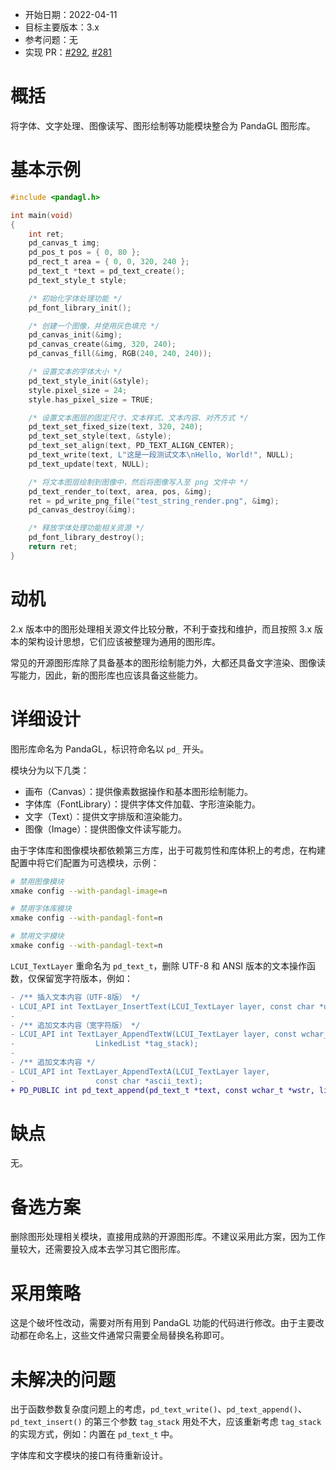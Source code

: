 - 开始日期：2022-04-11
- 目标主要版本：3.x
- 参考问题：无
- 实现 PR：[#292](https://github.com/lc-soft/LCUI/pull/292), [#281](https://github.com/lc-soft/LCUI/pull/281)

# 概括

将字体、文字处理、图像读写、图形绘制等功能模块整合为 PandaGL 图形库。

# 基本示例

```c
#include <pandagl.h>

int main(void)
{
	int ret;
	pd_canvas_t img;
	pd_pos_t pos = { 0, 80 };
	pd_rect_t area = { 0, 0, 320, 240 };
	pd_text_t *text = pd_text_create();
	pd_text_style_t style;

	/* 初始化字体处理功能 */
	pd_font_library_init();

	/* 创建一个图像，并使用灰色填充 */
	pd_canvas_init(&img);
	pd_canvas_create(&img, 320, 240);
	pd_canvas_fill(&img, RGB(240, 240, 240));

	/* 设置文本的字体大小 */
	pd_text_style_init(&style);
	style.pixel_size = 24;
	style.has_pixel_size = TRUE;

	/* 设置文本图层的固定尺寸、文本样式、文本内容、对齐方式 */
	pd_text_set_fixed_size(text, 320, 240);
	pd_text_set_style(text, &style);
	pd_text_set_align(text, PD_TEXT_ALIGN_CENTER);
	pd_text_write(text, L"这是一段测试文本\nHello, World!", NULL);
	pd_text_update(text, NULL);

	/* 将文本图层绘制到图像中，然后将图像写入至 png 文件中 */
	pd_text_render_to(text, area, pos, &img);
	ret = pd_write_png_file("test_string_render.png", &img);
	pd_canvas_destroy(&img);

	/* 释放字体处理功能相关资源 */
	pd_font_library_destroy();
	return ret;
}
```

# 动机

2.x 版本中的图形处理相关源文件比较分散，不利于查找和维护，而且按照 3.x 版本的架构设计思想，它们应该被整理为通用的图形库。

常见的开源图形库除了具备基本的图形绘制能力外，大都还具备文字渲染、图像读写能力，因此，新的图形库也应该具备这些能力。

# 详细设计

图形库命名为 PandaGL，标识符命名以 `pd_` 开头。

模块分为以下几类：

- 画布（Canvas）：提供像素数据操作和基本图形绘制能力。
- 字体库（FontLibrary）：提供字体文件加载、字形渲染能力。
- 文字（Text）：提供文字排版和渲染能力。
- 图像（Image）：提供图像文件读写能力。

由于字体库和图像模块都依赖第三方库，出于可裁剪性和库体积上的考虑，在构建配置中将它们配置为可选模块，示例：

```sh
# 禁用图像模块
xmake config --with-pandagl-image=n

# 禁用字体库模块
xmake config --with-pandagl-font=n

# 禁用文字模块
xmake config --with-pandagl-text=n
```

`LCUI_TextLayer` 重命名为 `pd_text_t`，删除 UTF-8 和 ANSI 版本的文本操作函数，仅保留宽字符版本，例如：

```diff
- /** 插入文本内容（UTF-8版） */
- LCUI_API int TextLayer_InsertText(LCUI_TextLayer layer, const char *utf8_str);
-
- /** 追加文本内容（宽字符版） */
- LCUI_API int TextLayer_AppendTextW(LCUI_TextLayer layer, const wchar_t *wstr,
- 				   LinkedList *tag_stack);
-
- /** 追加文本内容 */
- LCUI_API int TextLayer_AppendTextA(LCUI_TextLayer layer,
- 				   const char *ascii_text);
+ PD_PUBLIC int pd_text_append(pd_text_t *text, const wchar_t *wstr, list_t *tag_stack);
```

# 缺点

无。

# 备选方案

删除图形处理相关模块，直接用成熟的开源图形库。不建议采用此方案，因为工作量较大，还需要投入成本去学习其它图形库。

# 采用策略

这是个破坏性改动，需要对所有用到 PandaGL 功能的代码进行修改。由于主要改动都在命名上，这些文件通常只需要全局替换名称即可。

# 未解决的问题

出于函数参数复杂度问题上的考虑，`pd_text_write()`、`pd_text_append()`、`pd_text_insert()` 的第三个参数 `tag_stack` 用处不大，应该重新考虑 `tag_stack` 的实现方式，例如：内置在 `pd_text_t` 中。

字体库和文字模块的接口有待重新设计。
